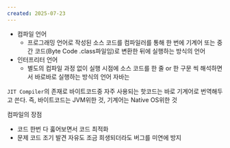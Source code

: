 ```yaml
---
created: 2025-07-23
---
```


- 컴파일 언어
	- 프로그래밍 언어로 작성된 소스 코드를 컴파일러를 통해 한 번에 기계어 또는 중간 코드(Byte Code .class파일임)로 변환한 뒤에 실행하는 방식의 언어
- 인터프리터 언어
	- 별도의 컴파일 과정 없이 실행 시점에 소스 코드를 한 줄 or 한 구문 씩 해석하면서 바로바로 실행하는 방식의 언어
자바는

`JIT Compiler`의 존재로 바이트코드중 자주 사용되는 핫코드는 바로 기계어로 번역해두고 쓴다. 즉, 바이트코드는 JVM위한 것, 기계어는 Native OS위한 것

컴파일의 장점
- 코드 한번 다 훓어보면서 코드 최적화
- 문제 코드 조기 발견
자유도 조금 희생되더라도 버그를 미연에 방지